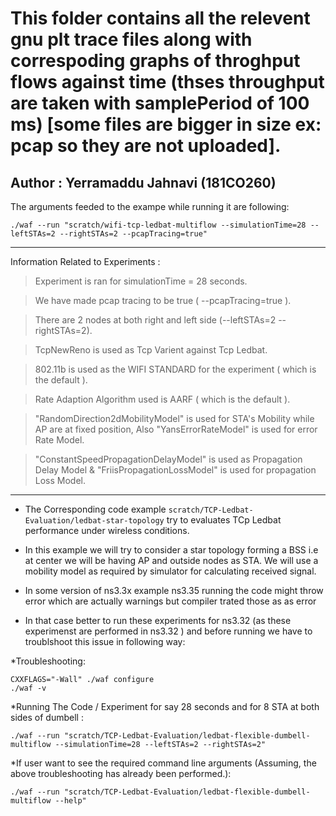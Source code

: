 # This folder contains all the relevent gnu plt trace files along with correspoding graphs of throghput flows against time (thses throughput are taken with samplePeriod of 100 ms) [some files are bigger in size ex: pcap so they are not uploaded].

## Author : Yerramaddu Jahnavi (181CO260)

The arguments feeded to the exampe while running it are following: 

    ./waf --run "scratch/wifi-tcp-ledbat-multiflow --simulationTime=28 --leftSTAs=2 --rightSTAs=2 --pcapTracing=true"
  
  ***
  
Information Related to Experiments :

  > Experiment is ran for simulationTime = 28 seconds.
  
  > We have made pcap tracing to be true  ( --pcapTracing=true ).
 
  > There are 2 nodes at both right and left side (--leftSTAs=2 --rightSTAs=2).

  > TcpNewReno is used as Tcp Varient against Tcp Ledbat.

  > 802.11b is used as the WIFI STANDARD for the experiment ( which is the default ).

  > Rate Adaption Algorithm used is  AARF ( which is the default ).

  > "RandomDirection2dMobilityModel" is used for STA's Mobility while AP are at fixed position, Also "YansErrorRateModel" is used for error Rate Model.
  
  > "ConstantSpeedPropagationDelayModel" is used as Propagation Delay Model & "FriisPropagationLossModel" is used for propagation Loss Model. 
***

* The Corresponding code example `scratch/TCP-Ledbat-Evaluation/ledbat-star-topology` try to evaluates TCp Ledbat performance under wireless conditions.

* In this example we will try to consider a star topology forming a BSS i.e at center we will be having AP and outside nodes as STA. We will use a mobility model as required by simulator for calculating received signal. 

* In some version of ns3.3x example ns3.35 running the code might throw error which are actually warnings but compiler trated those as as error


* In that case better to run these experiments for ns3.32 (as these experimenst are performed in ns3.32 ) and before running we have to troublshoot this issue in following way:

*Troubleshooting:

    CXXFLAGS="-Wall" ./waf configure 
    ./waf -v
 
 
*Running The Code / Experiment for say 28 seconds and for 8 STA at both sides of dumbell : 

    ./waf --run "scratch/TCP-Ledbat-Evaluation/ledbat-flexible-dumbell-multiflow --simulationTime=28 --leftSTAs=2 --rightSTAs=2" 
   
   
*If user want to see the required command line arguments (Assuming, the above troubleshooting has already been performed.):
 
    ./waf --run "scratch/TCP-Ledbat-Evaluation/ledbat-flexible-dumbell-multiflow --help" 
    
